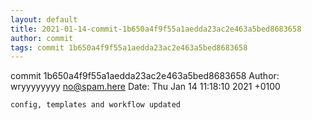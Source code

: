```yaml
---
layout: default
title: 2021-01-14-commit-1b650a4f9f55a1aedda23ac2e463a5bed8683658
author: commit
tags: commit 1b650a4f9f55a1aedda23ac2e463a5bed8683658
---
```


commit 1b650a4f9f55a1aedda23ac2e463a5bed8683658
Author: wryyyyyyyy <no@spam.here>
Date:   Thu Jan 14 11:18:10 2021 +0100

    config, templates and workflow updated
